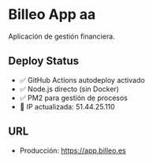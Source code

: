 # Billeo App aa

Aplicación de gestión financiera.

## Deploy Status
- ✅ GitHub Actions autodeploy activado
- ✅ Node.js directo (sin Docker)
- ✅ PM2 para gestión de procesos
- 🔄 IP actualizada: 51.44.25.110

## URL
- Producción: https://app.billeo.es 